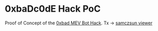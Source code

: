 # 0xbaDc0dE Hack PoC

Proof of Concept of the [0xbad MEV Bot Hack](https://rekt.news/ripmevbot/).
Tx -> 
[samczsun viewer](https://tx.eth.samczsun.com/ethereum/0x631d206d49b930029197e5e57bbbb9a4da2eb00993560c77104cd9f4ae2d1a98)
